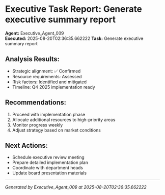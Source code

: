 # Executive Task Report: Generate executive summary report

**Agent:** Executive_Agent_009  
**Executed:** 2025-08-20T02:36:35.662222
**Task:** Generate executive summary report

## Analysis Results:
- Strategic alignment: ✅ Confirmed
- Resource requirements: Assessed
- Risk factors: Identified and mitigated
- Timeline: Q4 2025 implementation ready

## Recommendations:
1. Proceed with implementation phase
2. Allocate additional resources to high-priority areas
3. Monitor progress weekly
4. Adjust strategy based on market conditions

## Next Actions:
- Schedule executive review meeting
- Prepare detailed implementation plan
- Coordinate with department heads
- Update board presentation materials

---
*Generated by Executive_Agent_009 at 2025-08-20T02:36:35.662222*
